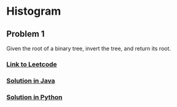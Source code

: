 # Histogram 

## Problem 1

Given the root of a binary tree, invert the tree, and return its root.

### [Link to Leetcode](https://leetcode.com/problems/largest-rectangle-in-histogram/)
### [Solution in Java](Solution.java#L5)
### [Solution in Python](solution.py#L10)

